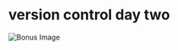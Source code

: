 # version control day two

![Bonus Image](https://images.wallpapersden.com/image/download/roronoa-zoro-hd-one-piece-fight-art_bWpqamWUmZqaraWkpJRnbGhnrWdlaW0.jpg)

